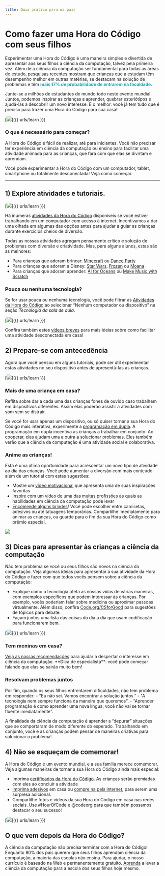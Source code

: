 ```yaml
---
title: Guia prático para os pais
---
```


# Como fazer uma Hora do Código com seus filhos
Experimentar uma Hora do Código é uma maneira simples e divertida de apresentar aos seus filhos a ciência da computação, talvez pela primeira vez. Além de a ciência da computação ser fundamental para todas as áreas de estudo, <a href="https://medium.com/@codeorg/cs-helps-students-outperform-in-school-college-and-workplace-66dd64a69536">pesquisas recentes mostram</a> que crianças que a estudam têm desempenho melhor em outras matérias, se destacam na solução de problemas e têm <font color="00adbc"><b>mais 17% de probabilidade de entrarem na faculdade</b></font>.

Junte-se a milhões de estudantes do mundo todo neste evento mundial. Juntos, podemos inspirar as crianças a aprender, quebrar esteriótipos e ajudá-las a descobrir um novo interesse. E o melhor: você já tem tudo que é preciso para trazer uma Hora do Código para sua casa!

[<img src="/images/fit-600/Marketing/mother-helping-her-daughter-use-a-laptop-4260325.jpg" />]({{ urls/learn }})

<h3>O que é necessário para começar?</h3>
A Hora do Código é fácil de realizar, até para iniciantes. Você não precisar ter experiência em ciência da computação ou ensino para facilitar uma atividade animada para as crianças, que fará com que elas se divirtam e aprendam.

Você pode experimentar a Hora do Código com um computador, tablet, smartphone ou totalmente desconectada! Veja como começar.

***

## 1) Explore atividades e tutoriais.

[<img src="/images/fit-600/tutorials.png" />]({{ urls/learn }})

Há inúmeras <a href="https://hourofcode.com/us/learn">atividades da Hora do Código</a> disponíveis se você estiver trabalhando em um computador com acesso à internet. Incentivamos a dar uma olhada em algumas das opções antes para ajudar a guiar as crianças durante exercícios cheios de diversão.

Todas as nossas atividades agregam pensamento crítico e solução de problemas com diversão e criatividade. Mas, para alguns alunos, estas são as melhores:

- Para crianças que adoram brincar: <a href="https://code.org/minecraft">Minecraft</a> ou <a href="https://code.org/dance">Dance Party</a>
- Para crianças que adoram a Disney: <a href="https://code.org/starwars">Star Wars</a>, <a href="https://studio.code.org/s/frozen/stage/1/puzzle/1">Frozen</a> ou <a href="https://partners.disney.com/hour-of-code?cds&cmp=vanity%7Cnatural%7Cus%7Cmoanahoc%7C">Moana</a>
- Para crianças que adoram aprender: <a href="https://code.org/oceans">AI for Oceans</a> ou <a href="https://scratch.mit.edu/projects/editor/?tutorial=music&utm_source=codeorg">Make Music with Scratch</a>

<h3>Pouca ou nenhuma tecnologia?</h3>
Se for usar pouca ou nenhuma tecnologia, você pode filtrar as <a href="https://hourofcode.com/us/learn">Atividades da Hora do Código</a> ao selecionar “Nenhum computador ou dispositivo” na seção <em>Tecnologia da sala de aula</em>.

[<img src="/images/fit-500/Marketing/filtering-activities-hoc.jpg" />]({{ urls/learn }})

Confira também estes <a href="https://www.youtube.com/playlist?list=PLzdnOPI1iJNcpfa4LtbaIl35gqir_5XUu">vídeos breves</a> para mais ideias sobre como facilitar uma atividade desconectada em casa!

## 2) Prepare-se com antecedência
Agora que você pensou em alguns tutoriais, pode ser útil experimentar estas atividades no seu dispositivo antes de apresentá-las às crianças.

[<img src="/images/fit-600/Marketing/father-and-children-looking-at-a-laptop-4260749.jpg" />]({{ urls/learn }})

<h3>Mais de uma criança em casa?</h3>
Reflita sobre dar a cada uma das crianças fones de ouvido caso trabalhem em dispositivos diferentes. Assim elas poderão assistir a atividades com som sem se distrair.

Se você for usar apenas um dispositivo, ou só quiser tornar a sua Hora do Código mais interativa, experimente a <a href="https://www.youtube.com/watch?v=vgkahOzFH2Q">programação em dupla</a>. A programação em dupla incentiva as crianças a trabalhar em conjunto. Ao cooperar, elas ajudam uma a outra a solucionar problemas. Eles também verão que a ciência da computação é uma atividade social e colaborativa.

<h3>Anime as crianças! </h3>
Esta é uma ótima oportunidade para acrescentar um novo tipo de atividade ao dia das crianças. Você pode aumentar a diversão com mais conteúdo além de um tutorial com estas sugestões:

- Mostre um <a href="https://www.youtube.com/playlist?list=PLzdnOPI1iJNcadqJAZnbDYShie4gLZQQJ">vídeo motivacional</a> que apresenta uma de suas inspirações favoritas
- Inspire com um vídeo de uma das <a href="https://www.youtube.com/playlist?list=PLzdnOPI1iJNfpD8i4Sx7U0y2MccnrNZuP">muitas profissões</a> às quais as habilidades em ciência da computação pode levar
- <a href="https://store.code.org/">Encomende alguns brindes</a>! Você pode escolher entre camisetas, adesivos ou até tatuagens temporárias. Compartilhe imediatamente para animar as crianças, ou guarde para o fim da sua Hora do Código como prêmio especial.

<a href="https://store.code.org/" target="_blank"><img src="/images/fit-500/Marketing/hourofcodestore.jpg"></a>

## 3) Dicas para apresentar às crianças a ciência da computação

Não tem problema se você ou seus filhos são novos na ciência da computação. Veja algumas ideias para apresentar a sua atividade da Hora do Código e fazer com que todos vocês pensem sobre a ciência da computação:

- Explique como a tecnologia afeta as nossas vidas de várias maneiras, com exemplos específicos que podem interessar às crianças. Por exemplo, vocês poderiam falar sobre medicina ou aproximar pessoas virtualmente. Além disso, confira <a href="https://code.org/csforgood">Code.org/CSforGood</a> para sugestões de tópicos para debate.
- Façam juntos uma lista das coisas do dia a dia que usam codificação para funcionarem bem.

[<img src="/images/fit-600/Marketing/girl-sitting-on-sofa-while-using-tablet-computer-4144035.jpg" />]({{ urls/learn }})

<h3>Tem meninas em casa?</h3>
<a href="https://code.org/girls">Veja as nossas recomendações</a> para ajudar a despertar o interesse em ciência da computação. **Dica de especialista**: você pode começar falando que elas se sairão muito bem!

<h3>Resolvam problemas juntos</h3>
Por fim, quando os seus filhos enfrentarem dificuldades, não tem problema em responder:
- “Eu não sei. Vamos encontrar a solução juntos.”
- "A tecnologia nem sempre funciona da maneira que queremos".
- "Aprender programação é como aprender uma nova língua, você não vai se tornar fluente imediatamente".

A finalidade da ciência da computação é aprender a “depurar” situações que se comportaram de modo diferente do esperado. Trabalhando em conjunto, você e as crianças podem pensar de maneiras criativas para solucionar o problema!


## 4) Não se esqueçam de comemorar!

A Hora do Código é um evento mundial, e a sua família merece comemorar. Veja algumas maneiras de tornar a sua Hora do Código ainda mais especial:

- Imprima <a href="https://staging.code.org/certificates">certificados da Hora do Código</a>. As crianças serão premiadas com eles ao concluir a atividade
- <a href="https://staging.hourofcode.com/us/promote/resources#stickers">Imprima adesivos</a> em casa ou <a href="https://store.code.org/">compre na pela internet</a>, para serem uma surpresa adicional.
- Compartilhe fotos e vídeos da sua Hora do Código em casa nas redes sociais. Use #HourOfCode e @codeorg para que também possamos destacar o seu sucesso!

[<img src="/images/fit-600/Marketing/g8TUlHzF.jpeg" />]({{ urls/learn }})

<h2>O que vem depois da Hora do Código?</h2>

A ciência da computação não precisa terminar com a Hora do Código! Enquanto 90% dos pais querem que seus filhos aprendam ciência da computação, a maioria das escolas não ensina. Para ajudar, o nosso currículo é baseado na Web e permanentemente gratuito. <a href="https://code.org/yourschool">Aprenda</a> a levar a ciência da computação para a escola dos seus filhos hoje mesmo.